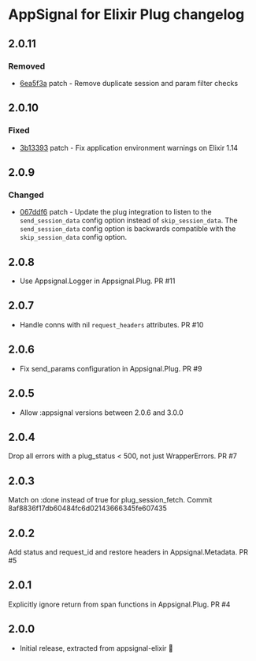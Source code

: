 # AppSignal for Elixir Plug changelog

## 2.0.11

### Removed

- [6ea5f3a](https://github.com/appsignal/appsignal-elixir-plug/commit/6ea5f3a0e0898a56eede4ff4dad142880dbdeeb8) patch - Remove duplicate session and param filter checks

## 2.0.10

### Fixed

- [3b13393](https://github.com/appsignal/appsignal-elixir-plug/commit/3b133934588362865c9d52f6ad79813bee5ede71) patch - Fix application environment warnings on Elixir 1.14

## 2.0.9

### Changed

- [067ddf6](https://github.com/appsignal/appsignal-elixir-plug/commit/067ddf61e0f2b70041dc8858832bd74537211010) patch - Update the plug integration to listen to the `send_session_data` config option instead of
  `skip_session_data`. The `send_session_data` config option is backwards compatible with
  the `skip_session_data` config option.

## 2.0.8
* Use Appsignal.Logger in Appsignal.Plug. PR #11

## 2.0.7
* Handle conns with nil `request_headers` attributes. PR #10

## 2.0.6
* Fix send_params configuration in Appsignal.Plug. PR #9

## 2.0.5
* Allow :appsignal versions between 2.0.6 and 3.0.0

## 2.0.4
Drop all errors with a plug_status < 500, not just WrapperErrors. PR #7

## 2.0.3
Match on :done instead of true for plug_session_fetch. Commit 8af8836f17db60484fc6d02143666345fe607435

## 2.0.2
Add status and request_id and restore headers in Appsignal.Metadata. PR #5

## 2.0.1
Explicitly ignore return from span functions in Appsignal.Plug. PR #4

## 2.0.0
* Initial release, extracted from appsignal-elixir 🎉
